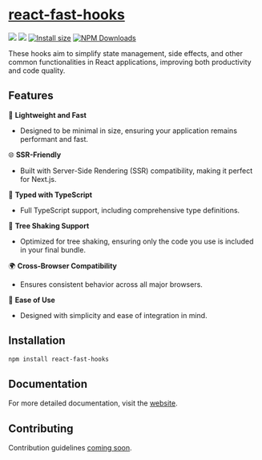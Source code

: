 # [react-fast-hooks](https://react-fast-hooks.netlify.app/)

<a href="https://github.com/jpranays/react-fast-hooks"><img src="https://img.shields.io/badge/-Github-323232?style=flat&logo=github&logoColor=white"/></a> <a href="https://npmjs.org/package/react-fast-hooks"><img src="https://img.shields.io/badge/-NPM-bb2222?style=flat&logo=npm"/></a> [![Install size](https://packagephobia.com/badge?p=react-fast-hooks)](https://packagephobia.com/result?p=react-fast-hooks) [![NPM Downloads](https://img.shields.io/npm/dt/react-fast-hooks.svg?label=NPM%20Downloads)](https://npmcharts.com/compare/react-fast-hooks?minimal=true)


These hooks aim to simplify state management, side effects, and other common functionalities in React applications, improving both productivity and code quality.

## Features

🚀 **Lightweight and Fast**

- Designed to be minimal in size, ensuring your application remains performant and fast.

🌐 **SSR-Friendly**

- Built with Server-Side Rendering (SSR) compatibility, making it perfect for Next.js.

📝 **Typed with TypeScript**

- Full TypeScript support, including comprehensive type definitions.

🌲 **Tree Shaking Support**

- Optimized for tree shaking, ensuring only the code you use is included in your final bundle.

🌍 **Cross-Browser Compatibility**

- Ensures consistent behavior across all major browsers.

🔧 **Ease of Use**

- Designed with simplicity and ease of integration in mind.

## Installation

```bash
npm install react-fast-hooks
```

## Documentation

For more detailed documentation, visit the [website](https://react-fast-hooks.netlify.app/).

## Contributing

Contribution guidelines [coming soon]().
